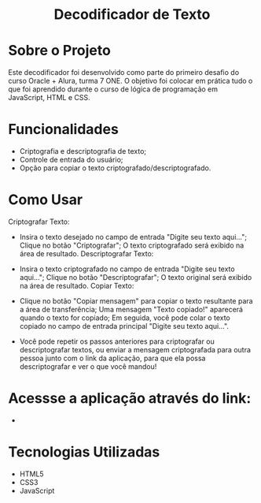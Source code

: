 <h1 align="center"> Decodificador de Texto </h1>

# Sobre o Projeto

Este decodificador foi desenvolvido como parte do primeiro desafio do curso Oracle + Alura, turma 7 ONE. O objetivo foi colocar em prática tudo o que foi aprendido durante o curso de lógica de programação em JavaScript, HTML e CSS.

# Funcionalidades

- Criptografia e descriptografia de texto;
- Controle de entrada do usuário;
- Opção para copiar o texto criptografado/descriptografado.

# Como Usar

Criptografar Texto:

- Insira o texto desejado no campo de entrada "Digite seu texto aqui...";
 Clique no botão "Criptografar";
O texto criptografado será exibido na área de resultado.
Descriptografar Texto:

- Insira o texto criptografado no campo de entrada "Digite seu texto aqui...";
Clique no botão "Descriptografar";
O texto original será exibido na área de resultado.
Copiar Texto:

- Clique no botão "Copiar mensagem" para copiar o texto resultante para a área de transferência;
Uma mensagem "Texto copiado!" aparecerá quando o texto for copiado;
Em seguida, você pode colar o texto copiado no campo de entrada principal "Digite seu texto aqui...".

- Você pode repetir os passos anteriores para criptografar ou descriptografar textos, ou enviar a mensagem criptografada para outra pessoa junto com o link da aplicação, para que ela possa descriptografar e ver o que você mandou!

# Acessse a aplicação através do link:
- 

# Tecnologias Utilizadas

- HTML5
- CSS3
- JavaScript
